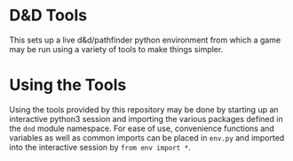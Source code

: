 # D&D Tools

This sets up a live d&d/pathfinder python environment from which a game may be
run using a variety of tools to make things simpler.

# Using the Tools

Using the tools provided by this repository may be done by starting up an
interactive python3 session and importing the various packages defined in the
`dnd` module namespace. For ease of use, convenience functions and variables
as well as common imports can be placed in `env.py` and imported into the
interactive session by `from env import *`.

